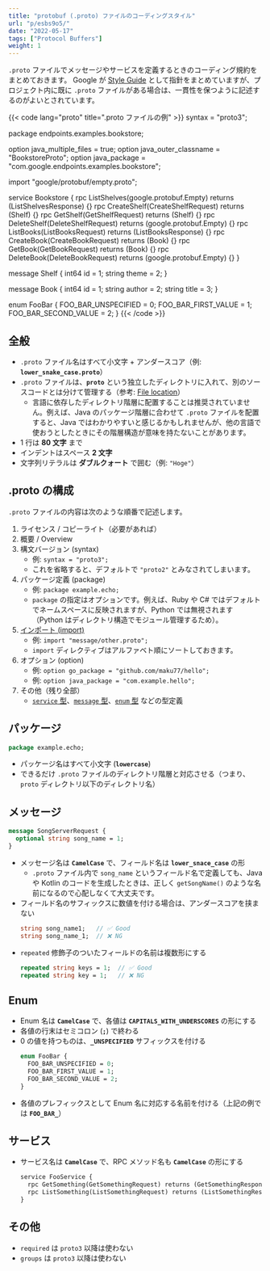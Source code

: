 ```yaml
---
title: "protobuf (.proto) ファイルのコーディングスタイル"
url: "p/esbs9o5/"
date: "2022-05-17"
tags: ["Protocol Buffers"]
weight: 1
---
```


`.proto` ファイルでメッセージやサービスを定義するときのコーディング規約をまとめておきます。
Google が [Style Guide](https://developers.google.com/protocol-buffers/docs/style) として指針をまとめていますが、プロジェクト内に既に `.proto` ファイルがある場合は、一貫性を保つように記述するのがよいとされています。


{{< code lang="proto" title=".proto ファイルの例" >}}
syntax = "proto3";

package endpoints.examples.bookstore;

option java_multiple_files = true;
option java_outer_classname = "BookstoreProto";
option java_package = "com.google.endpoints.examples.bookstore";

import "google/protobuf/empty.proto";

service Bookstore {
  rpc ListShelves(google.protobuf.Empty) returns (ListShelvesResponse) {}
  rpc CreateShelf(CreateShelfRequest) returns (Shelf) {}
  rpc GetShelf(GetShelfRequest) returns (Shelf) {}
  rpc DeleteShelf(DeleteShelfRequest) returns (google.protobuf.Empty) {}
  rpc ListBooks(ListBooksRequest) returns (ListBooksResponse) {}
  rpc CreateBook(CreateBookRequest) returns (Book) {}
  rpc GetBook(GetBookRequest) returns (Book) {}
  rpc DeleteBook(DeleteBookRequest) returns (google.protobuf.Empty) {}
}

message Shelf {
  int64 id = 1;
  string theme = 2;
}

message Book {
  int64 id = 1;
  string author = 2;
  string title = 3;
}

enum FooBar {
  FOO_BAR_UNSPECIFIED = 0;
  FOO_BAR_FIRST_VALUE = 1;
  FOO_BAR_SECOND_VALUE = 2;
}
{{< /code >}}


全般
----

- `.proto` ファイル名はすべて小文字 + アンダースコア（例: __`lower_snake_case.proto`__）
- `.proto` ファイルは、__`proto`__ という独立したディレクトリに入れて、別のソースコードとは分けて管理する（参考: [File location](https://developers.google.com/protocol-buffers/docs/proto3#location)）
  - 言語に依存したディレクトリ階層に配置することは推奨されていません。例えば、Java のパッケージ階層に合わせて `.proto` ファイルを配置すると、Java ではわかりやすいと感じるかもしれませんが、他の言語で使おうとしたときにその階層構造が意味を持たないことがあります。
- 1 行は __80 文字__ まで
- インデントはスペース __2 文字__
- 文字列リテラルは __ダブルクォート__ で囲む（例: `"Hoge"`）


.proto の構成
----

`.proto` ファイルの内容は次のような順番で記述します。

1. ライセンス / コピーライト（必要があれば）
1. 概要 / Overview
1. 構文バージョン (syntax)
   - 例: `syntax = "proto3";`
   - これを省略すると、デフォルトで `"proto2"` とみなされてしまいます。
1. パッケージ定義 (package)
   - 例: `package example.echo;`
   - `package` の指定はオプションです。例えば、Ruby や C# ではデフォルトでネームスペースに反映されますが、Python では無視されます（Python はディレクトリ構造でモジュール管理するため）。
1. [インポート (import)](/p/e8yeofc/)
   - 例: `import "message/other.proto";`
   - `import` ディレクティブはアルファベト順にソートしておきます。
1. オプション (option)
   - 例: `option go_package = "github.com/maku77/hello";`
   - 例: `option java_package = "com.example.hello";`
1. その他（残り全部）
   - [`service` 型](/p/napwb4e/)、[`message` 型](/p/7h3hu8k/)、[`enum` 型](/p/p5wjbwq/) などの型定義


パッケージ
----

```proto
package example.echo;
```

- パッケージ名はすべて小文字 (__`lowercase`__)
- できるだけ `.proto` ファイルのディレクトリ階層と対応させる（つまり、`proto` ディレクトリ以下のディレクトリ名）



メッセージ
----

```proto
message SongServerRequest {
  optional string song_name = 1;
}
```

- メッセージ名は __`CamelCase`__ で、フィールド名は __`lower_snace_case`__ の形
  - `.proto` ファイル内で `song_name` というフィールド名で定義しても、Java や Kotlin のコードを生成したときは、正しく `getSongName()` のような名前になるので心配しなくて大丈夫です。
- フィールド名のサフィックスに数値を付ける場合は、アンダースコアを挟まない
  ```proto
  string song_name1;   // ✅ Good
  string song_name_1;  // ❌ NG
  ```
- `repeated` 修飾子のついたフィールドの名前は複数形にする
  ```proto
  repeated string keys = 1;  // ✅ Good
  repeated string key = 1;   // ❌ NG
  ```


Enum
----

- Enum 名は __`CamelCase`__ で、各値は __`CAPITALS_WITH_UNDERSCORES`__ の形にする
- 各値の行末はセミコロン (__`;`__) で終わる
- 0 の値を持つものは、__`_UNSPECIFIED`__ サフィックスを付ける
  ```proto
  enum FooBar {
    FOO_BAR_UNSPECIFIED = 0;
    FOO_BAR_FIRST_VALUE = 1;
    FOO_BAR_SECOND_VALUE = 2;
  }
  ```
- 各値のプレフィックスとして Enum 名に対応する名前を付ける（上記の例では __`FOO_BAR_`__）


サービス
----

- サービス名は __`CamelCase`__ で、RPC メソッド名も __`CamelCase`__ の形にする
  ```proto
  service FooService {
    rpc GetSomething(GetSomethingRequest) returns (GetSomethingResponse);
    rpc ListSomething(ListSomethingRequest) returns (ListSomethingResponse);
  }
  ```


その他
----

- `required` は `proto3` 以降は使わない
- `groups` は `proto3` 以降は使わない

